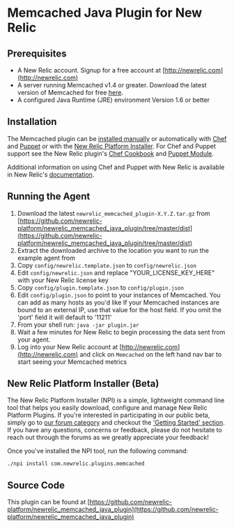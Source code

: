 Memcached Java Plugin for New Relic
========================================

Prerequisites
-------------
- A New Relic account. Signup for a free account at [http://newrelic.com](http://newrelic.com)
- A server running Memcached v1.4 or greater. Download the latest version of Memcached for free [here](https://code.google.com/p/memcached/downloads/list).
- A configured Java Runtime (JRE) environment Version 1.6 or better

Installation
-------------

The Memcached plugin can be [installed manually](#running-the-agent) or automatically with [Chef](http://www.getchef.com) and [Puppet](http://puppetlabs.com) or with the [New Relic Platform Installer](new-relic-platform-installer-beta). For Chef and Puppet support see the New Relic plugin's [Chef Cookbook](http://community.opscode.com/cookbooks/newrelic_plugins) and [Puppet Module](https://forge.puppetlabs.com/newrelic/newrelic_plugins).

Additional information on using Chef and Puppet with New Relic is available in New Relic's [documentation](https://docs.newrelic.com/docs/plugins/plugin-installation-with-chef-and-puppet).

Running the Agent
----------------------------------
  
1. Download the latest `newrelic_memcached_plugin-X.Y.Z.tar.gz` from [https://github.com/newrelic-platform/newrelic_memcached_java_plugin/tree/master/dist](https://github.com/newrelic-platform/newrelic_memcached_java_plugin/tree/master/dist)
2. Extract the downloaded archive to the location you want to run the example agent from
3. Copy `config/newrelic.template.json` to `config/newrelic.json`
4. Edit `config/newrelic.json` and replace "YOUR_LICENSE_KEY_HERE" with your New Relic license key
5. Copy `config/plugin.template.json` to `config/plugin.json`
6. Edit `config/plugin.json` to point to your instances of Memcached. You can add as many hosts as you'd like If your Memcached instances are bound to an external IP, use that value for the host field.  If you omit the 'port' field it will default to '11211'
5. From your shell run: `java -jar plugin.jar`
6. Wait a few minutes for New Relic to begin processing the data sent from your agent.
6. Log into your New Relic account at [http://newrelic.com](http://newrelic.com) and click on `Memcached` on the left hand nav bar to start seeing your Memcached metrics

## New Relic Platform Installer (Beta)

The New Relic Platform Installer (NPI) is a simple, lightweight command line tool that helps you easily download, configure and manage New Relic Platform Plugins.  If you're interested in participating in our public beta, simply go to [our forum category](https://discuss.newrelic.com/category/platform-plugins/platform-installer-beta) and checkout the ['Getting Started' section](https://discuss.newrelic.com/t/getting-started-for-the-platform-installer-beta/842).  If you have any questions, concerns or feedback, please do not hesitate to reach out through the forums as we greatly appreciate your feedback!

Once you've installed the NPI tool, run the following command:

	./npi install com.newrelic.plugins.memcached


Source Code
-----------

This plugin can be found at [https://github.com/newrelic-platform/newrelic_memcached_java_plugin](https://github.com/newrelic-platform/newrelic_memcached_java_plugin)
